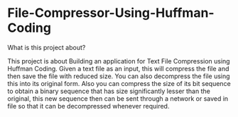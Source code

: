 # File-Compressor-Using-Huffman-Coding

What is this project about?

This project is about Building an application for Text File Compression using Huffman Coding. 
Given a text file as an input, this will compress the file and then save the file with reduced size. 
You can also decompress the file using this into its original form. Also you can compress the size of its bit sequence to obtain a binary sequence that has size significantly lesser than the original, this new sequence then can be sent through a network or saved in file so that it can be decompressed whenever required.
